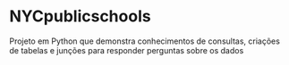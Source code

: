 # NYCpublicschools
Projeto em Python que demonstra conhecimentos de consultas, criações de tabelas e junções para responder perguntas sobre os dados

